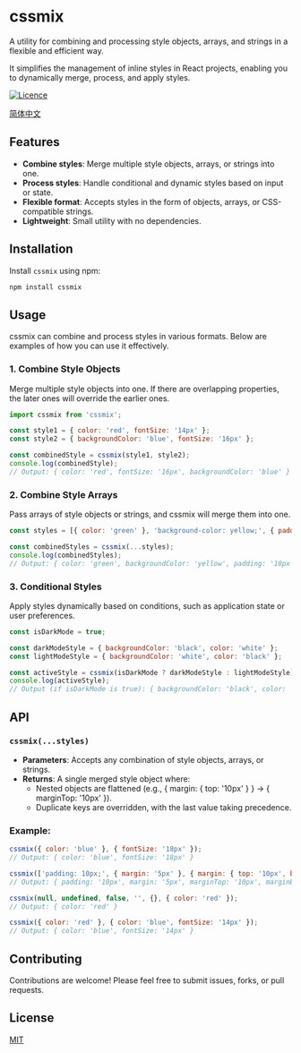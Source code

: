 # cssmix

A utility for combining and processing style objects, arrays, and strings in a flexible and efficient way.

It simplifies the management of inline styles in React projects, enabling you to dynamically merge, process, and apply styles.

<p>
  <a aria-label="Licence" href="https://github.com/dafengzhen/cssmix/blob/main/LICENSE">
    <img alt="Licence" src="https://img.shields.io/github/license/dafengzhen/cssmix?style=flat-quare&labelColor=000000" />
  </a>
</p>

[简体中文](./README.zh.md)

## Features

- **Combine styles**: Merge multiple style objects, arrays, or strings into one.
- **Process styles**: Handle conditional and dynamic styles based on input or state.
- **Flexible format**: Accepts styles in the form of objects, arrays, or CSS-compatible strings.
- **Lightweight**: Small utility with no dependencies.

## Installation

Install `cssmix` using npm:

```bash
npm install cssmix
```

## Usage

cssmix can combine and process styles in various formats. Below are examples of how you can use it effectively.

### 1. Combine Style Objects

Merge multiple style objects into one. If there are overlapping properties, the later ones will override the earlier
ones.

```js
import cssmix from 'cssmix';

const style1 = { color: 'red', fontSize: '14px' };
const style2 = { backgroundColor: 'blue', fontSize: '16px' };

const combinedStyle = cssmix(style1, style2);
console.log(combinedStyle);
// Output: { color: 'red', fontSize: '16px', backgroundColor: 'blue' }
```

### 2. Combine Style Arrays

Pass arrays of style objects or strings, and cssmix will merge them into one.

```js
const styles = [{ color: 'green' }, 'background-color: yellow;', { padding: '10px' }];

const combinedStyles = cssmix(...styles);
console.log(combinedStyles);
// Output: { color: 'green', backgroundColor: 'yellow', padding: '10px' }
```

### 3. Conditional Styles

Apply styles dynamically based on conditions, such as application state or user preferences.

```js
const isDarkMode = true;

const darkModeStyle = { backgroundColor: 'black', color: 'white' };
const lightModeStyle = { backgroundColor: 'white', color: 'black' };

const activeStyle = cssmix(isDarkMode ? darkModeStyle : lightModeStyle);
console.log(activeStyle);
// Output (if isDarkMode is true): { backgroundColor: 'black', color: 'white' }
```

## API

### `cssmix(...styles)`

- **Parameters**: Accepts any combination of style objects, arrays, or strings.
- **Returns**: A single merged style object where:
  - Nested objects are flattened (e.g., { margin: { top: '10px' } } → { marginTop: '10px' }).
  - Duplicate keys are overridden, with the last value taking precedence.

### Example:

```js
cssmix({ color: 'blue' }, { fontSize: '18px' });
// Output: { color: 'blue', fontSize: '18px' }
```

```js
cssmix(['padding: 10px;', { margin: '5px' }, { margin: { top: '10px', bottom: '20px' } }]);
// Output: { padding: '10px', margin: '5px', marginTop: '10px', marginBottom: '20px' }
```

```js
cssmix(null, undefined, false, '', {}, { color: 'red' });
// Output: { color: 'red' }
```

```js
cssmix({ color: 'red' }, { color: 'blue', fontSize: '14px' });
// Output: { color: 'blue', fontSize: '14px' }
```

## Contributing

Contributions are welcome! Please feel free to submit issues, forks, or pull requests.

## License

[MIT](https://opensource.org/licenses/MIT)
